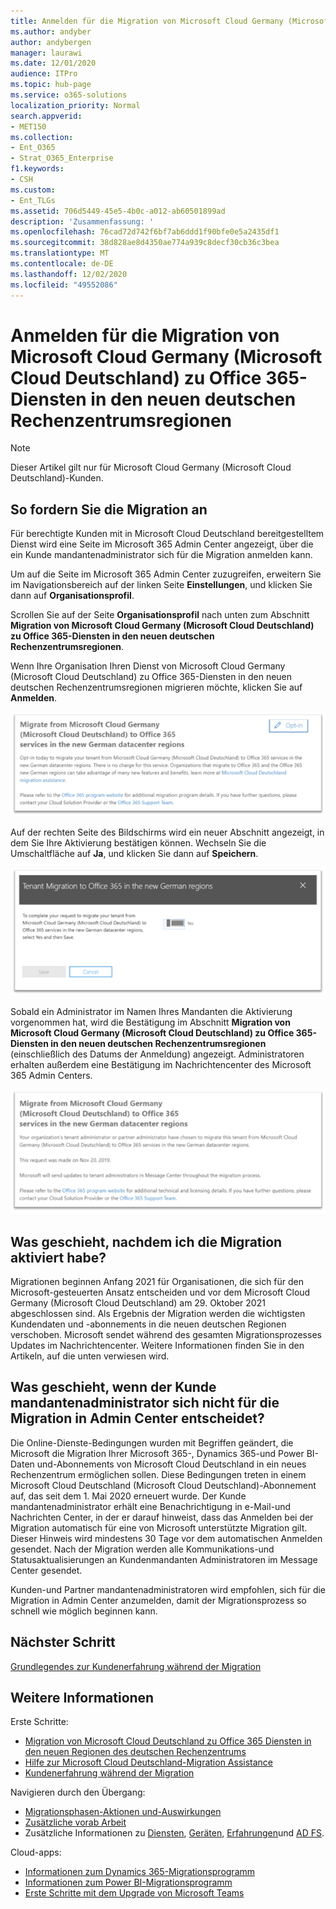 ```yaml
---
title: Anmelden für die Migration von Microsoft Cloud Germany (Microsoft Cloud Deutschland) zu Office 365-Diensten in den neuen deutschen Rechenzentrumsregionen
ms.author: andyber
author: andybergen
manager: laurawi
ms.date: 12/01/2020
audience: ITPro
ms.topic: hub-page
ms.service: o365-solutions
localization_priority: Normal
search.appverid:
- MET150
ms.collection:
- Ent_O365
- Strat_O365_Enterprise
f1.keywords:
- CSH
ms.custom:
- Ent_TLGs
ms.assetid: 706d5449-45e5-4b0c-a012-ab60501899ad
description: 'Zusammenfassung: '
ms.openlocfilehash: 76cad72d742f6bf7ab6ddd1f90bfe0e5a2435df1
ms.sourcegitcommit: 38d828ae8d4350ae774a939c8decf30cb36c3bea
ms.translationtype: MT
ms.contentlocale: de-DE
ms.lasthandoff: 12/02/2020
ms.locfileid: "49552086"
---
```

# <a name="how-to-opt-in-for-migration-from-microsoft-cloud-germany-microsoft-cloud-deutschland-to-office-365-services-in-the-new-german-datacenter-regions"></a>Anmelden für die Migration von Microsoft Cloud Germany (Microsoft Cloud Deutschland) zu Office 365-Diensten in den neuen deutschen Rechenzentrumsregionen

>[!Note]
>Dieser Artikel gilt nur für Microsoft Cloud Germany (Microsoft Cloud Deutschland)-Kunden.
>

## <a name="how-to-request-migration"></a>So fordern Sie die Migration an

Für berechtigte Kunden mit in Microsoft Cloud Deutschland bereitgestelltem Dienst wird eine Seite im Microsoft 365 Admin Center angezeigt, über die ein Kunde mandantenadministrator sich für die Migration anmelden kann.

Um auf die Seite im Microsoft 365 Admin Center zuzugreifen, erweitern Sie im Navigationsbereich auf der linken Seite **Einstellungen**, und klicken Sie dann auf **Organisationsprofil**.

Scrollen Sie auf der Seite **Organisationsprofil** nach unten zum Abschnitt **Migration von Microsoft Cloud Germany (Microsoft Cloud Deutschland) zu Office 365-Diensten in den neuen deutschen Rechenzentrumsregionen**.

Wenn Ihre Organisation Ihren Dienst von Microsoft Cloud Germany (Microsoft Cloud Deutschland) zu Office 365-Diensten in den neuen deutschen Rechenzentrumsregionen migrieren möchte, klicken Sie auf **Anmelden**.
 
![Anmeldungseinführung](../media/ms-cloud-germany-migration-opt-in/tenant-migration.png)

Auf der rechten Seite des Bildschirms wird ein neuer Abschnitt angezeigt, in dem Sie Ihre Aktivierung bestätigen können. Wechseln Sie die Umschaltfläche auf **Ja**, und klicken Sie dann auf **Speichern**.
 
![Anmeldungsannahme](../media/ms-cloud-germany-migration-opt-in/tenant-migration-new-regions.png)

Sobald ein Administrator im Namen Ihres Mandanten die Aktivierung vorgenommen hat, wird die Bestätigung im Abschnitt **Migration von Microsoft Cloud Germany (Microsoft Cloud Deutschland) zu Office 365-Diensten in den neuen deutschen Rechenzentrumsregionen** (einschließlich des Datums der Anmeldung) angezeigt. Administratoren erhalten außerdem eine Bestätigung im Nachrichtencenter des Microsoft 365 Admin Centers. 
 
![Anmeldungsbestätigung](../media/ms-cloud-germany-migration-opt-in/tenant-migration2.png)

## <a name="what-happens-after-opting-in-for-migration"></a>Was geschieht, nachdem ich die Migration aktiviert habe?

Migrationen beginnen Anfang 2021 für Organisationen, die sich für den Microsoft-gesteuerten Ansatz entscheiden und vor dem Microsoft Cloud Germany (Microsoft Cloud Deutschland) am 29. Oktober 2021 abgeschlossen sind.  Als Ergebnis der Migration werden die wichtigsten Kundendaten und -abonnements in die neuen deutschen Regionen verschoben.  Microsoft sendet während des gesamten Migrationsprozesses Updates im Nachrichtencenter.  Weitere Informationen finden Sie in den Artikeln, auf die unten verwiesen wird.

## <a name="what-happens-if-the-customer-tenant-administrator-does-not-opt-in-for-migration-in-admin-center"></a>Was geschieht, wenn der Kunde mandantenadministrator sich nicht für die Migration in Admin Center entscheidet?

Die Online-Dienste-Bedingungen wurden mit Begriffen geändert, die Microsoft die Migration Ihrer Microsoft 365-, Dynamics 365-und Power BI-Daten und-Abonnements von Microsoft Cloud Deutschland in ein neues Rechenzentrum ermöglichen sollen. Diese Bedingungen treten in einem Microsoft Cloud Deutschland (Microsoft Cloud Deutschland)-Abonnement auf, das seit dem 1. Mai 2020 erneuert wurde.  Der Kunde mandantenadministrator erhält eine Benachrichtigung in e-Mail-und Nachrichten Center, in der er darauf hinweist, dass das Anmelden bei der Migration automatisch für eine von Microsoft unterstützte Migration gilt. Dieser Hinweis wird mindestens 30 Tage vor dem automatischen Anmelden gesendet.  Nach der Migration werden alle Kommunikations-und Statusaktualisierungen an Kundenmandanten Administratoren im Message Center gesendet.

Kunden-und Partner mandantenadministratoren wird empfohlen, sich für die Migration in Admin Center anzumelden, damit der Migrationsprozess so schnell wie möglich beginnen kann.


## <a name="next-step"></a>Nächster Schritt

[Grundlegendes zur Kundenerfahrung während der Migration](ms-cloud-germany-transition-experience.md)

## <a name="more-information"></a>Weitere Informationen

Erste Schritte:

- [Migration von Microsoft Cloud Deutschland zu Office 365 Diensten in den neuen Regionen des deutschen Rechenzentrums](ms-cloud-germany-transition.md)
- [Hilfe zur Microsoft Cloud Deutschland-Migration Assistance](https://aka.ms/germanymigrateassist)
- [Kundenerfahrung während der Migration](ms-cloud-germany-transition-experience.md)

Navigieren durch den Übergang:

- [Migrationsphasen-Aktionen und-Auswirkungen](ms-cloud-germany-transition-phases.md)
- [Zusätzliche vorab Arbeit](ms-cloud-germany-transition-add-pre-work.md)
- Zusätzliche Informationen zu [Diensten](ms-cloud-germany-transition-add-general.md), [Geräten](ms-cloud-germany-transition-add-devices.md), [Erfahrungen](ms-cloud-germany-transition-add-experience.md)und [AD FS](ms-cloud-germany-transition-add-adfs.md).

Cloud-apps:

- [Informationen zum Dynamics 365-Migrationsprogramm](https://aka.ms/d365ceoptin)
- [Informationen zum Power BI-Migrationsprogramm](https://aka.ms/pbioptin)
- [Erste Schritte mit dem Upgrade von Microsoft Teams](https://aka.ms/SkypeToTeams-Home)
